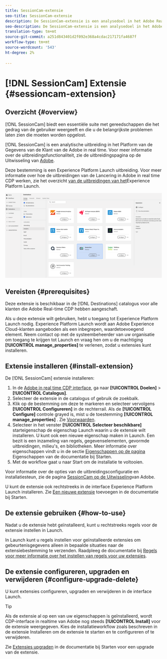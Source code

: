 ```yaml
---
title: SessionCam-extensie
seo-title: SessionCam-extensie
description: De SessionCam-extensie is een analysedoel in het Adobe Real-time Platform met klantgegevens. Voor meer informatie over de uitbreidingsfunctionaliteit, zie de uitbreidingspagina op de Uitwisseling van Adobe.
seo-description: De SessionCam-extensie is een analysedoel in het Adobe Real-time Platform met klantgegevens. Voor meer informatie over de uitbreidingsfunctionaliteit, zie de uitbreidingspagina op de Uitwisseling van Adobe.
translation-type: tm+mt
source-git-commit: a251d843401d2f092e368a4cdac217171fa4687f
workflow-type: tm+mt
source-wordcount: '543'
ht-degree: 2%

---
```



# [!DNL SessionCam] Extensie {#sessioncam-extension}

## Overzicht {#overview}

[!DNL SessionCam] biedt een essentiële suite met gereedschappen die het gedrag van de gebruiker weergeeft en die u de belangrijkste problemen laten zien die moeten worden opgelost.

[!DNL SessionCam] is een analytische uitbreiding in het Platform van de Gegevens van de Klant van de Adobe in real time. Voor meer informatie over de uitbreidingsfunctionaliteit, zie de uitbreidingspagina op de Uitwisseling van [Adobe](https://exchange.adobe.com/experiencecloud.details.100517.html).

Deze bestemming is een Experience Platform Launch uitbreiding. Voor meer informatie over hoe de uitbreidingen van de Lancering in Adobe in real time CDP werken, zie het overzicht [van de uitbreidingen van het](/help/rtcdp/destinations/experience-platform-launch-extensions.md)Experience Platform Launch.

![SessionCam-extensie](assets/sessioncam-extension.png)

## Vereisten {#prerequisites}

Deze extensie is beschikbaar in de [!DNL Destinations] catalogus voor alle klanten die Adobe Real-time CDP hebben aangeschaft.

Als u deze extensie wilt gebruiken, hebt u toegang tot Experience Platform Launch nodig. Experience Platform Launch wordt aan Adobe Experience Cloud-klanten aangeboden als een inbegrepen, waardetoevoegend element. Neem contact op met de systeembeheerder van uw organisatie om toegang te krijgen tot Launch en vraag hen om u de machtiging **[!UICONTROL manage_properties]** te verlenen, zodat u extensies kunt installeren.

## Extensie installeren {#install-extension}

De [!DNL SessionCam] extensie installeren:

1. In de [Adobe in real time CDP interface](http://platform.adobe.com/), ga naar **[!UICONTROL Doelen]** > **[!UICONTROL Catalogus]**.
2. Selecteer de extensie in de catalogus of gebruik de zoekbalk.
3. Klik op de bestemming om deze te markeren en selecteer vervolgens **[!UICONTROL Configureren]** in de rechterrail. Als de **[!UICONTROL Configure]** controle grayed is, mist u de toestemming **[!UICONTROL manage_properties]** . Zie [Voorwaarden](#prerequisites).
4. Selecteer in het venster **[!UICONTROL Selecteer beschikbare]** starteigenschap de eigenschap Launch waarin u de extensie wilt installeren. U kunt ook een nieuwe eigenschap maken in Launch. Een bezit is een inzameling van regels, gegevenselementen, gevormde uitbreidingen, milieu&#39;s, en bibliotheken. Meer informatie over eigenschappen vindt u in de sectie [Eigenschappen op de pagina](https://docs.adobe.com/content/help/en/launch/using/reference/admin/companies-and-properties.html#properties-page) Eigenschappen van de documentatie bij Starten.
5. Met de workflow gaat u naar Start om de installatie te voltooien.

Voor informatie over de opties van de uitbreidingsconfiguratie en installatiesteun, zie de pagina [SessionCam op de Uitwisseling](https://exchange.adobe.com/experiencecloud.details.100517.html)van Adobe.

U kunt de extensie ook rechtstreeks in de interface [](https://launch.adobe.com/)Experience Platform Launch installeren. Zie [Een nieuwe extensie](https://docs.adobe.com/content/help/en/launch/using/reference/manage-resources/extensions/overview.html#add-a-new-extension) toevoegen in de documentatie bij Starten.

## De extensie gebruiken {#how-to-use}

Nadat u de extensie hebt geïnstalleerd, kunt u rechtstreeks regels voor de extensie instellen in Launch.

In Launch kunt u regels instellen voor geïnstalleerde extensies om gebeurtenisgegevens alleen in bepaalde situaties naar de extensiebestemming te verzenden. Raadpleeg de documentatie bij [Regels voor meer informatie over het instellen van regels voor uw extensies](https://docs.adobe.com/help/en/launch/using/reference/manage-resources/rules.html).

## De extensie configureren, upgraden en verwijderen {#configure-upgrade-delete}

U kunt extensies configureren, upgraden en verwijderen in de interface Launch.

>[!TIP]
>
>Als de extensie al op een van uw eigenschappen is geïnstalleerd, wordt CDP-interface in realtime van Adobe nog steeds **[!UICONTROL Install]** voor de extensie weergegeven. Kies de installatieworkflow zoals beschreven in de extensie [](#install-extension) Installeren om de extensie te starten en te configureren of te verwijderen.

Zie [Extensies upgraden](https://docs.adobe.com/content/help/en/launch/using/reference/manage-resources/extensions/extension-upgrade.html) in de documentatie bij Starten voor een upgrade van de extensie.